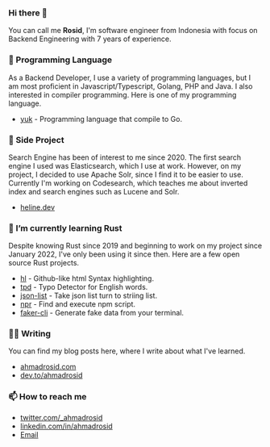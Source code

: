 ### Hi there 👋

You can call me **Rosid**, I'm software engineer from Indonesia with focus on Backend Engineering with 7 years of experience.

### 👯 Programming Language

As a Backend Developer, I use a variety of programming languages, but I am most proficient in Javascript/Typescript, Golang, PHP and Java. I also interested in compiler programming. Here is one of my programming language.
- [yuk](ahmadrosid/yuk) - Programming language that compile to Go.

### 🔭 Side Project

Search Engine has been of interest to me since 2020. The first search engine I used was Elasticsearch, which I use at work. However, on my project, I decided to use Apache Solr, since I find it to be easier to use. Currently I'm working on Codesearch, which teaches me about inverted index and search engines such as Lucene and Solr.

- [heline.dev](https://heline.dev)

### 🌱 I’m currently learning Rust

Despite knowing Rust since 2019 and beginning to work on my project since January 2022, I've only been using it since then. Here are a few open source Rust projects.

- [hl](https://github.com/ahmadrosid/hl) - Github-like html Syntax highlighting.
- [tpd](https://github.com/ahmadrosid/tpd) - Typo Detector for English words.
- [json-list](https://github.com/ahmadrosid/json-list) - Take json list turn to striing list.
- [npr](https://github.com/ahmadrosid/npr) - Find and execute npm script.
- [faker-cli](https://github.com/ahmadrosid/faker-cli) - Generate fake data from your terminal.

### ✍🏻 Writing

You can find my blog posts here, where I write about what I've learned.

- [ahmadrosid.com](https://ahmadrosid.com)
- [dev.to/ahmadrosid](https://dev.to/ahmadrosid)
<!---
- [freeCodeCamp](https://www.freecodecamp.org/news/author/ahmadrosid) - Currently still working on my first blog post on this platform.
-->


### 📫 How to reach me
- [twitter.com/_ahmadrosid](https://twitter.com/_ahmadrosid)
- [linkedin.com/in/ahmadrosid](https://id.linkedin.com/in/ahmadrosid)
- [Email](mailto:alahmadrosid@gmail.com)
